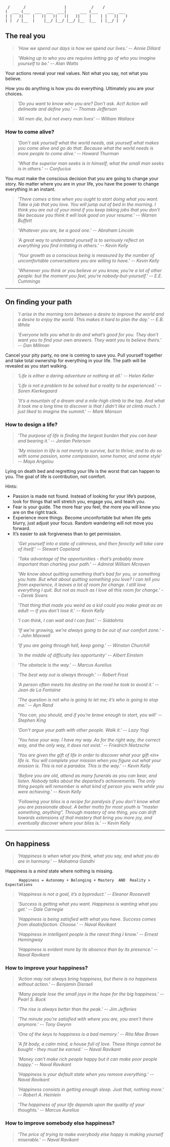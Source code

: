 
                                                      
	 /      /                 |           /    /          
	(  ___ (___  ___  ___  ___|      ___ (___    ___  ___ 
	| |   )|    |   )|   )|   )|   )|    |    | |   )|   )
	| |  / |__  |    |__/ |__/ |__/ |__  |__  | |__/ |  / 
		

## The real you

<!--
[fazer links para quase todo o livro, se e introducao devia estar relacionado com o resto.]

> *'It is better to be hated for what you are than to be loved for what you are not.' -- André Gide*
- unemployment makes you unhappy. dot.
- do u want ur daughter to date somebody like u?
- There is no coming to consciousness without pain. People will do anything, no matter how absurd, in order to avoid facing their own soul. to be real you need to be vulnerable
-->

> *'How we spend our days is how we spend our lives.' -- Annie Dillard*

> *'Waking up to who you are requires letting go of who you imagine yourself to be.' -- Alan Watts*

Your actions reveal your real values. Not what you say, not what you believe.

How you do anything is how you do everything. Ultimately you are your choices.

> *'Do you want to know who you are? Don’t ask. Act! Action will delineate and define you.' -- Thomas Jefferson*

> *'All men die, but not every man lives' -- William Wallace*

### How to come alive?

> *'Don’t ask yourself what the world needs, ask yourself what makes you come alive and go do that. Because what the world needs is more people to come alive.' -- Howard Thurman*

> *'What the superior man seeks is in himself; what the small man seeks is in others.' -- Confucius*

You must make the conscious decision that you are going to change your story. No matter where you are in your life, you have the power to change everything in an instant.

> *'There comes a time when you ought to start doing what you want. Take a job that you love. You will jump out of bed in the morning. I think you are out of your mind if you keep taking jobs that you don’t like because you think it will look good on your resume.' -- Warren Buffett*

> *'Whatever you are, be a good one.' -- Abraham Lincoln*

> *'A great way to understand yourself is to seriously reflect on everything you find irritating in others.' -- Kevin Kelly*

> *'Your growth as a conscious being is measured by the number of uncomfortable conversations you are willing to have.' -- Kevin Kelly*

> *'Whenever you think or you believe or you know, you’re a lot of other people: but the moment you feel, you’re nobody-but-yourself.' -- E.E. Cummings*






---
## On finding your path

<!--
- “We must suffer one of two pains, either the pain of discipline or the pain of regret and disappointment.”
- Best Effort + Surrender = DESTINY

1. Put Your Happiness Before Goals
4. Focus on Financial Freedom First
5. Pick One Thing and Stick With it to Completion
-->


> *'I arise in the morning torn between a desire to improve the world and a desire to enjoy the world. This makes it hard to plan the day.' -- E.B. White*

> *'Everyone tells you what to do and what’s good for you. They don’t want you to find your own answers. They want you to believe theirs.' -- Dan Millman*

Cancel your pity party, no one is coming to save you. Pull yourself together and take total ownership for everything in your life. The path will be revealed as you start walking.

> *'Life is either a daring adventure or nothing at all.' -- Helen Keller*

> *'Life is not a problem to be solved but a reality to be experienced.' -- Soren Kierkegaard*

> *'It’s a mountain of a dream and a mile-high climb to the top. And what it took me a long time to discover is that I didn’t like ot climb much. I just liked to imagine the summit.' -- Mark Manson*

### How to design a life?

> *'The purpose of life is finding the largest burden that you can bear and bearing it.' -- Jordan Peterson*

> *'My mission in life is not merely to survive, but to thrive; and to do so with some passion, some compassion, some humor, and some style' -- Maya Angelou*

Lying on death bed and regretting your life is the worst that can happen to you. The goal of life is contribution, not comfort.

Hints:

- Passion is made not found. Instead of looking for your life’s purpose, look for things that will stretch you, engage you, and teach you.
- Fear is your guide. The more fear you feel, the more you will know you are on the right track.  
- Experience more things. Become unconfortable but when life gets blurry, just adjust your focus. Random wandering will not move you forward.
- It’s easier to ask forgiveness than to get permission.  

> *'Get yourself into a state of calmness, and then ferocity will take care of itself.' -- Stewart Copeland*

> *'Take advantage of the opportunities - that’s probably more important than charting your path.' -- Admiral William Mcraven*

> *'We know about quitting something that’s bad for you, or something you hate. But what about quitting something you love? I can tell you from experience, it leaves a lot of room for change. I still love everything I quit. But not as much as I love all this room for change.' -- Derek Sivers*

> *'That thing that made you weird as a kid could you make great as an adult — if you don’t lose it.' -- Kevin Kelly*

> *'I can think, I can wait and I can fast.' -- Siddahrta*

> *'If we’re growing, we’re always going to be out of our comfort zone.' -- John Maxwell*

> *'If you are going through hell, keep going.' -- Winston Churchill*

> *'In the middle of difficulty lies opportunity' -- Albert Einstein*

> *'The obstacle is the way.' -- Marcus Aurelius*

> *'The best way out is always through.' -- Robert Frost*

> *'A person often meets his destiny on the road he took to avoid it.' -- Jean de La Fontaine*

> *'The question is not who is going to let me; it’s who is going to stop me.' -- Ayn Rand*

> *'You can, you should, and if you’re brave enough to start, you will' -- Stephen King*

> *'Don’t argue your path with other people. Walk it.' -- Lazy Yogi*

> *'You have your way. I have my way. As for the right way, the correct way, and the only way, it does not exist.' -- Friedrich Nietzsche*

> *'You are given the gift of life in order to discover what your gift «in» life is. You will complete your mission when you figure out what your mission is. This is not a paradox. This is the way.' -- Kevin Kelly*

> *'Before you are old, attend as many funerals as you can bear, and listen. Nobody talks about the departed’s achievements. The only thing people will remember is what kind of person you were while you were achieving.' -- Kevin Kelly*

> *'Following your bliss is a recipe for paralysis if you don’t know what you are passionate about. A better motto for most youth is “master something, anything”. Through mastery of one thing, you can drift towards extensions of that mastery that bring you more joy, and eventually discover where your bliss is.' -- Kevin Kelly*






---
## On happiness

<!--
- Regrets of the dying: Don’t ignore your dreams; don’t work too much; say what you think; cultivate friendships; be happy.
- High expectations make you miserable, expectations nowadays are more and more triggered by top of hierarchy being more exposed.
- Focus on internal fulfillment not external success
- Happiness is outside of my comfort zone.
- I’m a straight capitalist-meritocratist, entirely driven by gratitude.
-->

> *'Happiness is when what you think, what you say, and what you do are in harmony.' --  Mahatma Gandhi*

Happiness is a *mind* state where nothing is missing.

          Happiness = Autonomy + Belonging + Mastery  AND  Reality > Expectations

> *'Happiness is not a goal, it’s a byproduct.' -- Eleanor Roosevelt*

> *'Success is getting what you want. Happiness is wanting what you get.' -- Dale Carnegie*

> *'Happiness is being satisfied with what you have. Success comes from disatisfaction. Choose.' -- Naval Ravikant*

> *'Happiness in intelligent people is the rarest thing I know.' -- Ernest Hemingway*

> *'Happiness is evident more by its absence than by its presence.' -- Naval Ravikant*

### How to improve your happiness?

> *'Action may not always bring happiness, but there is no happiness without action.' -- Benjamin Disraeli*

> *'Many people lose the small joys in the hope for the big happiness.' -- Pearl S. Buck*

> *'The rise is always better than the peak.' -- Jim Jefferies*

> *'The minute you’re satisfied with where you are, you aren’t there anymore.' -- Tony Gwynn*

> *'One of the keys to happiness is a bad memory.' -- Rita Mae Brown*

> *'A fit body, a calm mind, a house full of love. These things cannot be bought - they must be earned.' -- Naval Ravikant*

> *'Money can't make rich people happy but it can make poor people happy.' -- Naval Ravikant*

> *'Happiness is your default state when you remove everything.' -- Naval Ravikant*

> *'Happiness consists in getting enough sleep. Just that, nothing more.' -- Robert A. Heinlein*

> *'The happiness of your life depends upon the quality of your thoughts.' -- Marcus Aurelius*

### How to improve somebody else happiness?

> *'The price of trying to make everybody else happy is making yourself miserable.' -- Naval Ravikant*